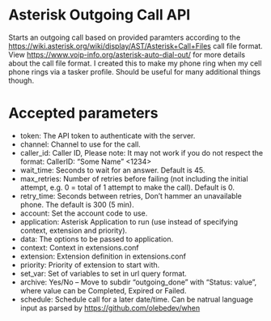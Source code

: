 # Asterisk Outgoing Call API

Starts an outgoing call based on provided paramters according to the https://wiki.asterisk.org/wiki/display/AST/Asterisk+Call+Files call file format. View https://www.voip-info.org/asterisk-auto-dial-out/ for more details about the call file format. I created this to make my phone ring when my cell phone rings via a tasker profile. Should be useful for many additional things though.

# Accepted parameters

- token: The API token to authenticate with the server.
- channel: Channel to use for the call.
- caller_id: Caller ID, Please note: It may not work if you do not respect the format: CallerID: “Some Name” <1234>
- wait_time: Seconds to wait for an answer. Default is 45.
- max_retries: Number of retries before failing (not including the initial attempt, e.g. 0 = total of 1 attempt to make the call). Default is 0.
- retry_time: Seconds between retries, Don’t hammer an unavailable phone. The default is 300 (5 min).
- account: Set the account code to use.
- application: Asterisk Application to run (use instead of specifying context, extension and priority).
- data: The options to be passed to application.
- context: Context in extensions.conf
- extension: Extension definition in extensions.conf
- priority: Priority of extension to start with.
- set_var: Set of variables to set in url query format.
- archive: Yes/No – Move to subdir “outgoing_done” with “Status: value”, where value can be Completed, Expired or Failed.
- schedule: Schedule call for a later date/time. Can be natrual language input as parsed by https://github.com/olebedev/when 